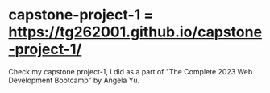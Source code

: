 # capstone-project-1 = https://tg262001.github.io/capstone-project-1/

Check my capstone project-1, I did as a part of "The Complete 2023 Web Development Bootcamp" by Angela Yu.
